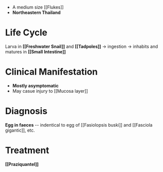 - A medium size [[Flukes]]
- **Northeastern Thailand**

# Life Cycle
Larva in **[[Freshwater Snail]]** and **[[Tadpoles]]** -> ingestion -> inhabits and matures in **[[Small Intestine]]**

# Clinical Manifestation
- **Mostly asymptomatic**
- May casue injury to [[Mucosa layer]]

# Diagnosis
**Egg in faeces** -- indentical to egg of [[Fasiolopsis buski]] and [[Fasciola gigantic]], etc.

# Treatment
**[[Praziquantel]]**